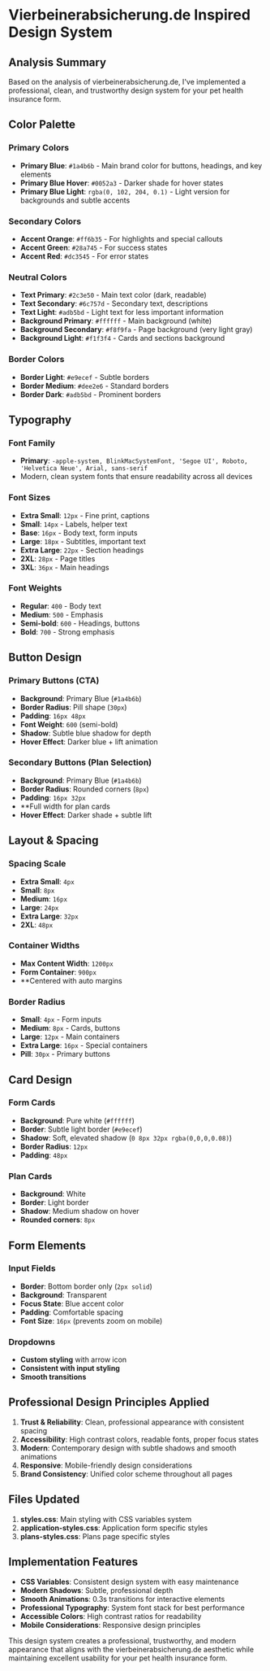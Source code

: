 # Vierbeinerabsicherung.de Inspired Design System

## Analysis Summary

Based on the analysis of vierbeinerabsicherung.de, I've implemented a professional, clean, and trustworthy design system for your pet health insurance form.

## Color Palette

### Primary Colors
- **Primary Blue**: `#1a4b6b` - Main brand color for buttons, headings, and key elements
- **Primary Blue Hover**: `#0052a3` - Darker shade for hover states
- **Primary Blue Light**: `rgba(0, 102, 204, 0.1)` - Light version for backgrounds and subtle accents

### Secondary Colors
- **Accent Orange**: `#ff6b35` - For highlights and special callouts
- **Accent Green**: `#28a745` - For success states
- **Accent Red**: `#dc3545` - For error states

### Neutral Colors
- **Text Primary**: `#2c3e50` - Main text color (dark, readable)
- **Text Secondary**: `#6c757d` - Secondary text, descriptions
- **Text Light**: `#adb5bd` - Light text for less important information
- **Background Primary**: `#ffffff` - Main background (white)
- **Background Secondary**: `#f8f9fa` - Page background (very light gray)
- **Background Light**: `#f1f3f4` - Cards and sections background

### Border Colors
- **Border Light**: `#e9ecef` - Subtle borders
- **Border Medium**: `#dee2e6` - Standard borders
- **Border Dark**: `#adb5bd` - Prominent borders

## Typography

### Font Family
- **Primary**: `-apple-system, BlinkMacSystemFont, 'Segoe UI', Roboto, 'Helvetica Neue', Arial, sans-serif`
- Modern, clean system fonts that ensure readability across all devices

### Font Sizes
- **Extra Small**: `12px` - Fine print, captions
- **Small**: `14px` - Labels, helper text
- **Base**: `16px` - Body text, form inputs
- **Large**: `18px` - Subtitles, important text
- **Extra Large**: `22px` - Section headings
- **2XL**: `28px` - Page titles
- **3XL**: `36px` - Main headings

### Font Weights
- **Regular**: `400` - Body text
- **Medium**: `500` - Emphasis
- **Semi-bold**: `600` - Headings, buttons
- **Bold**: `700` - Strong emphasis

## Button Design

### Primary Buttons (CTA)
- **Background**: Primary Blue (`#1a4b6b`)
- **Border Radius**: Pill shape (`30px`)
- **Padding**: `16px 48px`
- **Font Weight**: `600` (semi-bold)
- **Shadow**: Subtle blue shadow for depth
- **Hover Effect**: Darker blue + lift animation

### Secondary Buttons (Plan Selection)
- **Background**: Primary Blue (`#1a4b6b`)
- **Border Radius**: Rounded corners (`8px`)
- **Padding**: `16px 32px`
- **Full width for plan cards
- **Hover Effect**: Darker shade + subtle lift

## Layout & Spacing

### Spacing Scale
- **Extra Small**: `4px`
- **Small**: `8px`
- **Medium**: `16px`
- **Large**: `24px`
- **Extra Large**: `32px`
- **2XL**: `48px`

### Container Widths
- **Max Content Width**: `1200px`
- **Form Container**: `900px`
- **Centered with auto margins

### Border Radius
- **Small**: `4px` - Form inputs
- **Medium**: `8px` - Cards, buttons
- **Large**: `12px` - Main containers
- **Extra Large**: `16px` - Special containers
- **Pill**: `30px` - Primary buttons

## Card Design

### Form Cards
- **Background**: Pure white (`#ffffff`)
- **Border**: Subtle light border (`#e9ecef`)
- **Shadow**: Soft, elevated shadow (`0 8px 32px rgba(0,0,0,0.08)`)
- **Border Radius**: `12px`
- **Padding**: `48px`

### Plan Cards
- **Background**: White
- **Border**: Light border
- **Shadow**: Medium shadow on hover
- **Rounded corners**: `8px`

## Form Elements

### Input Fields
- **Border**: Bottom border only (`2px solid`)
- **Background**: Transparent
- **Focus State**: Blue accent color
- **Padding**: Comfortable spacing
- **Font Size**: `16px` (prevents zoom on mobile)

### Dropdowns
- **Custom styling** with arrow icon
- **Consistent with input styling**
- **Smooth transitions**

## Professional Design Principles Applied

1. **Trust & Reliability**: Clean, professional appearance with consistent spacing
2. **Accessibility**: High contrast colors, readable fonts, proper focus states
3. **Modern**: Contemporary design with subtle shadows and smooth animations
4. **Responsive**: Mobile-friendly design considerations
5. **Brand Consistency**: Unified color scheme throughout all pages

## Files Updated

1. **styles.css**: Main styling with CSS variables system
2. **application-styles.css**: Application form specific styles
3. **plans-styles.css**: Plans page specific styles

## Implementation Features

- **CSS Variables**: Consistent design system with easy maintenance
- **Modern Shadows**: Subtle, professional depth
- **Smooth Animations**: 0.3s transitions for interactive elements
- **Professional Typography**: System font stack for best performance
- **Accessible Colors**: High contrast ratios for readability
- **Mobile Considerations**: Responsive design principles

This design system creates a professional, trustworthy, and modern appearance that aligns with the vierbeinerabsicherung.de aesthetic while maintaining excellent usability for your pet health insurance form.